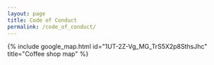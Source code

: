 ```yaml
---
layout: page
title: Code of Conduct
permalink: /code_of_conduct/
---
```


{% include google_map.html id="1UT-2Z-Vg_MG_TrS5X2p8SthsJhc" title="Coffee shop map" %}
